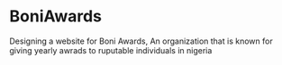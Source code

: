 # BoniAwards
Designing a website for Boni Awards, An organization that is known for giving yearly awrads to ruputable individuals in nigeria
